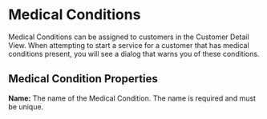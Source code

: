 # Medical Conditions

Medical Conditions can be assigned to customers in the Customer Detail View. When attempting to start a service for a customer that has medical conditions present, you will see a dialog that warns you of these conditions.

## Medical Condition Properties

**Name:** The name of the Medical Condition. The name is required and must be unique.